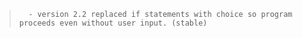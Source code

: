 >       - version 2.2 replaced if statements with choice so program proceeds even without user input. (stable)
